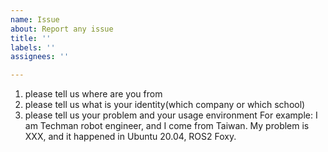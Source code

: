 ```yaml
---
name: Issue
about: Report any issue
title: ''
labels: ''
assignees: ''

---
```


1. please tell us where are you from
2. please tell us what is your identity(which company or which school)
3. please tell us your problem and your usage environment
For example:
I am Techman robot engineer, and I come from Taiwan.
My problem is XXX, and it happened in Ubuntu 20.04, ROS2 Foxy.
